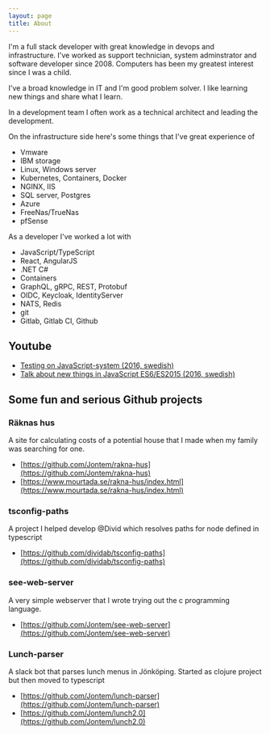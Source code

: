 ```yaml
---
layout: page
title: About
---
```


I'm a full stack developer with great knowledge in devops and infrastructure. I've worked as support technician, system adminstrator and software developer since 2008. Computers has been my greatest interest since I was a child.

I've a broad knowledge in IT and I'm good problem solver. I like learning new things and share what I learn.

In a development team I often work as a technical architect and leading the development.

On the infrastructure side here's some things that I've great experience of
- Vmware
- IBM storage
- Linux, Windows server
- Kubernetes, Containers, Docker
- NGINX, IIS
- SQL server, Postgres
- Azure
- FreeNas/TrueNas
- pfSense

As a developer I've worked a lot with
- JavaScript/TypeScript
- React, AngularJS 
- .NET C#
- Containers
- GraphQL, gRPC, REST, Protobuf
- OIDC, Keycloak, IdentityServer
- NATS, Redis
- git
- Gitlab, Gitlab CI, Github


## Youtube

- [Testing on JavaScript-system (2016, swedish)](https://www.youtube.com/watch?v=sqrewBW8kPE)
- [Talk about new things in JavaScript ES6/ES2015 (2016, swedish)](https://www.youtube.com/watch?v=N55UjUY0QcY)

## Some fun and serious Github projects

### Räknas hus

A site for calculating costs of a potential house that I made when my family was searching for one.

- [https://github.com/Jontem/rakna-hus](https://github.com/Jontem/rakna-hus)
- [https://www.mourtada.se/rakna-hus/index.html](https://www.mourtada.se/rakna-hus/index.html)

### tsconfig-paths

A project I helped develop @Divid which resolves paths for node defined in typescript

- [https://github.com/dividab/tsconfig-paths](https://github.com/dividab/tsconfig-paths)

### see-web-server
A very simple webserver that I wrote trying out the c programming language.
- [https://github.com/Jontem/see-web-server](https://github.com/Jontem/see-web-server)

### Lunch-parser
A slack bot that parses lunch menus in Jönköping. Started as clojure project but then moved to typescript
- [https://github.com/Jontem/lunch-parser](https://github.com/Jontem/lunch-parser)
- [https://github.com/Jontem/lunch2.0](https://github.com/Jontem/lunch2.0)